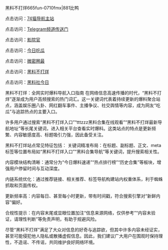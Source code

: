 黑料不打烊665fun-0710fmx|881比鸭

点击访问：<a href="https://74mao.com/">74猫导航主站</a>

点击访问：<a href="https://74mao.com/">Telegram频道传送门</a>

点击访问：<a href="https://heiliao3gvg9x.pages.dev">影院官</a>

点击访问：<a href="https://heiliaoxfe5rb.pages.dev">今日吃瓜</a>

点击访问：<a href="https://heiliaoubleqx.pages.dev">微密圈最</a>

点击访问：<a href="https://heiliao5s28gk.pages.dev ">黑料不打烊</a>

点击访问：<a href="https://heiliaoxrq8i9.pages.dev">黑料社今日</a>

黑料不打烊：全网实时爆料导航入口指南
在网络信息高速传播的时代，“黑料不打烊”逐渐成为用户高频搜索的热门词汇。这一关键词代表着持续更新的爆料聚合站点，涵盖娱乐圈八卦、网红翻车事件、主播争议、社交舆情等内容，成为网友“吃瓜”与追踪热点的主要入口。

许多用户通过搜索“黑料不打烊入口”“tttzzz黑料合集在线观看”“黑料不打烊最新导航地址”等长尾关键词，进入相关平台查看实时爆料。这类站点的特点是更新频繁、内容敏感度高、标题吸引力强，因此备受关注。

黑料不打烊站点常见特征包括：
关键词精准布局：在标题、副标题、正文、meta标签等位置布局如“黑料不打烊入口”“黑料合集导航”等关键词，提升搜索相关性。

内容模块结构清晰：通常分为“今日爆料速递”“热点排行榜”“历史合集”等板块，增强用户停留时间与互动深度。

内链系统优化：通过推荐链接、相关推荐、标签导航构建站内权重体系，利于蜘蛛抓取和页面传权。

更新频率高：内容每日、甚至每小时更新，带有时间戳，符合搜索引擎对“新鲜内容”偏好。

合规性提示：在内容末尾或显眼位置加注“信息来源网络，仅供参考”“内容未验证，请理性判断”等免责声明，有助于规避风险。

尽管“黑料不打烊”满足了大众对信息的好奇与追踪欲，但其中许多内容未经证实，甚至可能侵犯他人隐私或散播虚假信息。因此，我们建议广大用户在围观时保持理性，不造谣、不传谣，共同维护良好网络环境。


